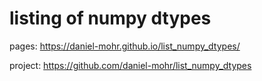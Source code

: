 # listing of numpy dtypes

pages: https://daniel-mohr.github.io/list_numpy_dtypes/

project: https://github.com/daniel-mohr/list_numpy_dtypes
